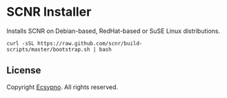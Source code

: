 # SCNR Installer

Installs SCNR on Debian-based, RedHat-based or SuSE Linux distributions.

    curl -sSL https://raw.github.com/scnr/build-scripts/master/bootstrap.sh | bash

## License

Copyright [Ecsypno](https://ecsypno.com/). 
All rights reserved.
